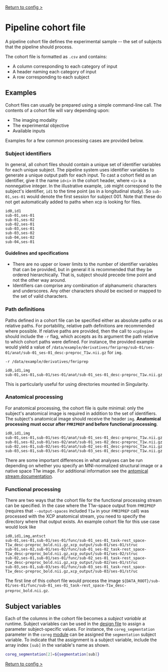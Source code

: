[Return to config >](https://pipedocs.github.io//config)

Pipeline cohort file
====================

A pipeline cohort file defines the experimental sample -- the set of subjects that the pipeline should process.

 The cohort file is formatted as `.csv` and contains:

 * A column corresponding to each category of input
 * A header naming each category of input
 * A row corresponding to each subject

## Examples

Cohort files can usually be prepared using a simple command-line call. The contents of a cohort file will vary depending upon:

 * The imaging modality
 * The experimental objective
 * Available inputs

Examples for a few common processing cases are provided below.

### Subject identifiers

In general, all cohort files should contain a unique set of identifier variables for each unique subject. The pipeline system uses identifier variables to generate a unique output path for each input. To cast a cohort field as an identifier, give it the name `id<i>` in the cohort header, where `<i>` is a nonnegative integer. In the illustrative example, `id0` might correspond to the subject's identifier, `id1` to the time point (as in a longitudinal study). So `sub-01,ses-01` would denote the first session for subject 001. Note that these do not get automatically added to paths when xcp is looking for files.

```
id0,id1
sub-01,ses-01
sub-01,ses-02
sub-02,ses-01
sub-03,ses-01
sub-03,ses-02
sub-04,ses-02
sub-04,ses-01
```

#### Guidelines and specifications

 * There are no upper or lower limits to the number of identifier variables that can be provided, but in general it is recommended that they be ordered hierarchically. That is, subject should precede time point and not the other way around.
 * Identifiers can comprise any combination of alphanumeric characters and underscores. Any other characters should be excised or mapped to the set of valid characters.

### Path definitions

Paths defined in a cohort file can be specified either as absolute paths or as relative paths. For portability, relative path definitions are recommended where possible. If relative paths are provided, then the call to `xcpEngine` should include the `-r` flag, which accepts as its argument the path relative to which cohort paths were defined. For instance, the provided example would yield a value of `/data/example/derivatives/fmriprep/sub-01/ses-01/anat/sub-01_ses-01_desc-preproc_T1w.nii.gz` for `img`.
```
-r /data/example/derivatives/fmriprep

id0,id1,img
sub-01,ses-01,sub-01/ses-01/anat/sub-01_ses-01_desc-preproc_T1w.nii.gz
```

This is particularly useful for using directories mounted in Singularity.

### Anatomical processing

For anatomical processing, the cohort file is quite minimal: only the subject's anatomical image is required in addition to the set of identifiers. The subject's anatomical image should receive the header `img`. **Anatomical processing must occur after `FMRIPREP` and before functional processing**.

```
id0,id1,img
sub-01,ses-01,sub-01/ses-01/anat/sub-01_ses-01_desc-preproc_T1w.nii.gz
sub-01,ses-02,sub-01/ses-02/anat/sub-01_ses-02_desc-preproc_T1w.nii.gz
sub-02,ses-01,sub-02/ses-01/anat/sub-02_ses-01_desc-preproc_T1w.nii.gz
sub-03,ses-01,sub-03/ses-01/anat/sub-03_ses-01_desc-preproc_T1w.nii.gz
```

There are some important differences in what analyses can be run depending on whether you specify an MNI-normalized structural image or a native space T1w image. For additional information see the [antomical stream documentation](https://pipedocs.github.io/config/streams/anat.html).

### Functional processing

There are two ways that the cohort file for the functional processing stream can be specified. In the case where the T1w-space output from `FMRIPREP` (requires that `--output-spaces` included `T1w` in your `FMRIPREP` call) was processed with the XCP anatomical stream, you need to specify the directory where that output exists. An example cohort file for this use case would look like

```
id0,id1,img,antsct
sub-01,ses-01,sub-01/ses-01/func/sub-01_ses-01_task-rest_space-T1w_desc-preproc_bold.nii.gz,xcp_output/sub-01/ses-01/struc
sub-01,ses-02,sub-01/ses-02/func/sub-01_ses-02_task-rest_space-T1w_desc-preproc_bold.nii.gz,xcp_output/sub-01/ses-02/struc
sub-02,ses-01,sub-01/ses-01/func/sub-02_ses-01_task-rest_space-T1w_desc-preproc_bold.nii.gz,xcp_output/sub-02/ses-01/struc
sub-03,ses-01,sub-03/ses-01/func/sub-03_ses-01_task-rest_space-T1w_desc-preproc_bold.nii.gz,xcp_output/sub-03/ses-01/struc
```

The first line of this cohort file would process the image `${DATA_ROOT}/sub-01/ses-01/func/sub-01_ses-01_task-rest_space-T1w_desc-preproc_bold.nii.gz`.


## Subject variables

Each of the columns in the cohort file becomes a _subject variable_ at runtime. Subject variables can be used in the [design file](https://pipedocs.github.io/config/design.html) to assign a parameter subject-specific values. For instance, the `coreg_segmentation` parameter in the `coreg` [module](https://pipedocs.github.io/modules/index.html) can be assigned the `segmentation` subject variable. To indicate that the assignment is a subject variable, include the array index `[sub]` in the variable's name as shown.
``` bash
coreg_segmentation[2]=${segmentation[sub]}
```

[Return to config >](https://pipedocs.github.io//config)

